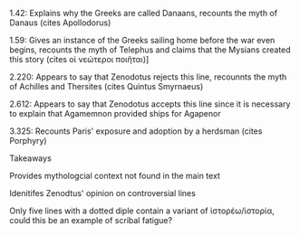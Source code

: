 1.42: Explains why the Greeks are called Danaans, recounts the myth of Danaus (cites Apollodorus) 

1.59: Gives an instance of the Greeks sailing home before the war even begins, recounts the myth of Telephus and claims that the Mysians created this story (cites οἱ νεώτεροι ποιῆται)]

2.220: Appears to say that Zenodotus rejects this line, recounnts the myth of Achilles and Thersites (cites Quintus Smyrnaeus) 

2.612: Appears to say that Zenodotus accepts this line since it is necessary to explain that Agamemnon provided ships for Agapenor 

3.325: Recounts Paris' exposure and adoption by a herdsman (cites Porphyry) 


Takeaways

Provides mythologcial context not found in the main text 

Idenitifes Zenodtus' opinion on controversial lines 

Only five lines with a dotted diple contain a variant of ἱστορέω/ἱστορία, could this be an example of scribal fatigue? 
